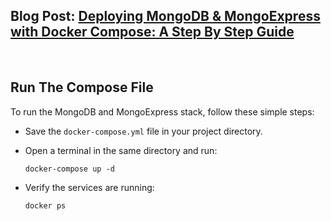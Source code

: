 ## Blog Post: [Deploying MongoDB & MongoExpress with Docker Compose: A Step By Step Guide](https://medium.com/@rezaur.official/deploying-mongodb-mongoexpress-with-docker-compose-a-step-by-step-guide-3e883d9ed602)

<br />

## Run The Compose File

To run the MongoDB and MongoExpress stack, follow these simple steps:

* Save the `docker-compose.yml` file in your project directory.
* Open a terminal in the same directory and run:

  ```
  docker-compose up -d
  ```
* Verify the services are running:
  ```
  docker ps
  ```

